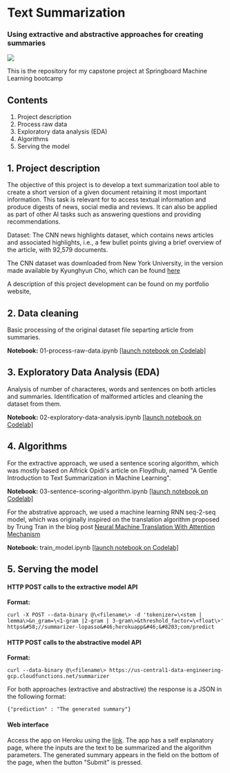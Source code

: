 # Text Summarization
### Using extractive and abstractive approaches for creating summaries

![](https://img.shields.io/badge/license-MIT-green.svg)

This is the repository for my capstone project at Springboard Machine Learning bootcamp


## Contents
1. Project description
2. Process raw data
3. Exploratory data analysis (EDA)
4. Algorithms
5. Serving the model

## 1. Project description

The objective of this project is to develop a text summarization tool able to create a short version of a given document retaining it most important information. This task is relevant for to access textual information and produce digests of news, social media and reviews. It can also be applied as part of other AI tasks such as answering questions and providing recommendations.

Dataset: The CNN news highlights dataset, which contains news articles and associated highlights, i.e., a few bullet points giving a brief overview of the article, with 92,579 documents.

The CNN dataset was downloaded from New York University, in the version made available by Kyunghyun Cho, which can be found [here](https://cs.nyu.edu/~kcho/DMQA/)

A description of this project development can be found on my portfolio website,

## 2. Data cleaning

Basic processing of the original dataset file separting article from summaries.

**Notebook:**
01-process-raw-data.ipynb [[launch notebook on Codelab]](https://colab.research.google.com/github/glopasso/capstone/blob/master/extractive/notebooks/01-process-raw-data.ipynb)

## 3. Exploratory Data Analysis (EDA)
Analysis of number of characteres, words and sentences on both articles and summaries. Identification of malformed articles and cleaning the dataset from them.

**Notebook:**
02-exploratory-data-analysis.ipynb [[launch notebook on Codelab]](https://colab.research.google.com/github/glopasso/capstone/blob/master/extractive/notebooks/02-exploratory-data-analysis.ipynb)

## 4. Algorithms

For the extractive approach, we used a sentence scoring algorithm, which was mostly based on Alfrick Opidi's article on Floydhub, named "A Gentle Introduction to Text Summarization in Machine Learning".

**Notebook:**
03-sentence-scoring-algorithm.ipynb [[launch notebook on Codelab]](https://colab.research.google.com/github/glopasso/capstone/blob/master/extractive/notebooks/03-sentence-scoring-algorithm.ipynb)

For the abstrative approach, we used a machine learning RNN seq-2-seq model, which was originally inspired on the translation algorithm proposed by Trung Tran in the blog post [Neural Machine Translation With Attention Mechanism](https://machinetalk.org/2019/03/29/neural-machine-translation-with-attention-mechanism/)

**Notebook:**
train_model.ipynb [[launch notebook on Codelab]](https://colab.research.google.com/github/glopasso/capstone/blob/master/abstractive/train/Train_model.ipynb)

## 5. Serving the model

#### HTTP POST calls to the extractive model API
**Format:** 
```shell
curl -X POST --data-binary @\<filename\> -d 'tokenizer=\<stem | lemma\>&n_gram=\<1-gram |2-gram | 3-gram\>&threshold_factor=\<float\>' https&#58;//summarizer-lopasso&#46;herokuapp&#46;&#8203;com/predict
```

#### HTTP POST calls to the abstractive model API
**Format:** 
```shell
curl --data-binary @\<filename\> https://us-central1-data-engineering-gcp.cloudfunctions.net/summarizer
```

For both approaches (extractive and abstractive) the response is a JSON in the following format:
```shell
{"prediction" : "The generated summary"}
``` 
#### Web interface
Access the app on Heroku using the [link](https://summarizer-lopasso.herokuapp.com/).
The app has a self explanatory page, where the inputs are the text to be summarized and the algorithm parameters. The generated summary appears in the field on the bottom of the page, when the button "Submit" is pressed.
